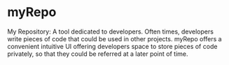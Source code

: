 # myRepo
My Repository: A tool dedicated to developers. Often times, developers write pieces of code that could be used in other projects. myRepo offers a convenient intuitive UI offering developers space to store pieces of code privately, so that they could be referred at a later point of time. 
